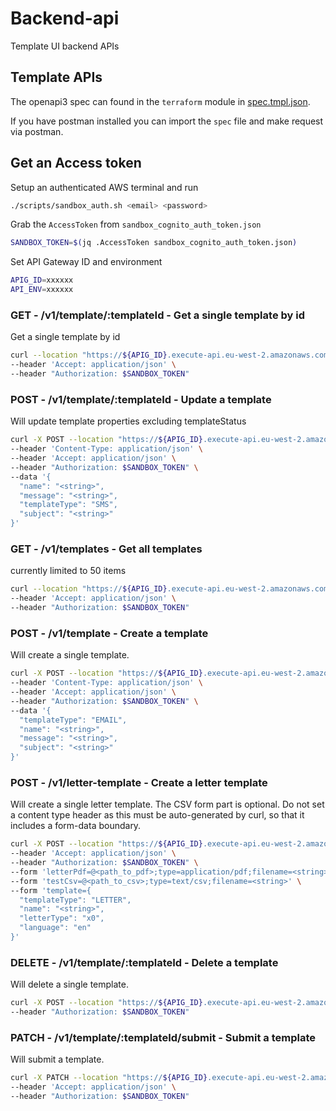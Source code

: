 # Backend-api

Template UI backend APIs

## Template APIs

The openapi3 spec can found in the `terraform` module in [spec.tmpl.json](../../infrastructure/terraform/modules/backend-api/spec.tmpl.json).

If you have postman installed you can import the `spec` file and make request via postman.

## Get an Access token

Setup an authenticated AWS terminal and run

```bash
./scripts/sandbox_auth.sh <email> <password>
```

Grab the `AccessToken` from `sandbox_cognito_auth_token.json`

```bash
SANDBOX_TOKEN=$(jq .AccessToken sandbox_cognito_auth_token.json)
```

Set API Gateway ID and environment

```bash
APIG_ID=xxxxxx
API_ENV=xxxxxx
```

### GET - /v1/template/:templateId - Get a single template by id

Get a single template by id

```bash
curl --location "https://${APIG_ID}.execute-api.eu-west-2.amazonaws.com/${API_ENV}/v1/template" \
--header 'Accept: application/json' \
--header "Authorization: $SANDBOX_TOKEN"
```

### POST - /v1/template/:templateId - Update a template

Will update template properties excluding templateStatus

```bash
curl -X POST --location "https://${APIG_ID}.execute-api.eu-west-2.amazonaws.com/${API_ENV}/v1/template/<string>" \
--header 'Content-Type: application/json' \
--header 'Accept: application/json' \
--header "Authorization: $SANDBOX_TOKEN" \
--data '{
  "name": "<string>",
  "message": "<string>",
  "templateType": "SMS",
  "subject": "<string>"
}'
```

### GET - /v1/templates - Get all templates

currently limited to 50 items

```bash
curl --location "https://${APIG_ID}.execute-api.eu-west-2.amazonaws.com/${API_ENV}/v1/templates" \
--header 'Accept: application/json' \
--header "Authorization: $SANDBOX_TOKEN"
```

### POST - /v1/template - Create a template

Will create a single template.

```bash
curl -X POST --location "https://${APIG_ID}.execute-api.eu-west-2.amazonaws.com/${API_ENV}/v1/template" \
--header 'Content-Type: application/json' \
--header 'Accept: application/json' \
--header "Authorization: $SANDBOX_TOKEN" \
--data '{
  "templateType": "EMAIL",
  "name": "<string>",
  "message": "<string>",
  "subject": "<string>"
}'
```

### POST - /v1/letter-template - Create a letter template

Will create a single letter template. The CSV form part is optional. Do not set a content type header as this must be auto-generated by curl, so that it includes a form-data boundary.

```bash
curl -X POST --location "https://${APIG_ID}.execute-api.eu-west-2.amazonaws.com/${API_ENV}/v1/letter-template" \
--header 'Accept: application/json' \
--header "Authorization: $SANDBOX_TOKEN" \
--form 'letterPdf=@<path_to_pdf>;type=application/pdf;filename=<string>' \
--form 'testCsv=@<path_to_csv>;type=text/csv;filename=<string>' \
--form 'template={
  "templateType": "LETTER",
  "name": "<string>",
  "letterType": "x0",
  "language": "en"
}'
```

### DELETE - /v1/template/:templateId - Delete a template

Will delete a single template.

```bash
curl -X POST --location "https://${APIG_ID}.execute-api.eu-west-2.amazonaws.com/${API_ENV}/v1/template" \
--header "Authorization: $SANDBOX_TOKEN"
```

### PATCH - /v1/template/:templateId/submit - Submit a template

Will submit a template.

```bash
curl -X PATCH --location "https://${APIG_ID}.execute-api.eu-west-2.amazonaws.com/${API_ENV}/v1/template" \
--header 'Accept: application/json' \
--header "Authorization: $SANDBOX_TOKEN"
```
